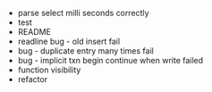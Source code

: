 * parse select milli seconds correctly
* test
* README
* readline bug - old insert fail
* bug - duplicate entry many times fail
* bug - implicit txn begin continue when write failed
* function visibility
* refactor
